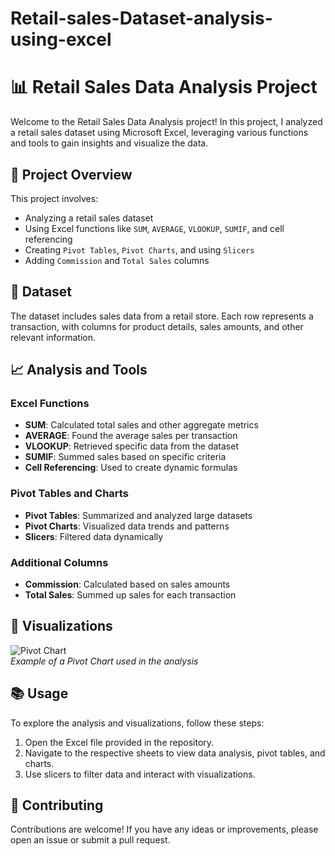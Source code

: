 # Retail-sales-Dataset-analysis-using-excel
# 📊 Retail Sales Data Analysis Project

Welcome to the Retail Sales Data Analysis project! In this project, I analyzed a retail sales dataset using Microsoft Excel, leveraging various functions and tools to gain insights and visualize the data.

## 🚀 Project Overview

This project involves:

- Analyzing a retail sales dataset
- Using Excel functions like `SUM`, `AVERAGE`, `VLOOKUP`, `SUMIF`, and cell referencing
- Creating `Pivot Tables`, `Pivot Charts`, and using `Slicers`
- Adding `Commission` and `Total Sales` columns

## 📂 Dataset

The dataset includes sales data from a retail store. Each row represents a transaction, with columns for product details, sales amounts, and other relevant information.

## 📈 Analysis and Tools

### Excel Functions

- **SUM**: Calculated total sales and other aggregate metrics
- **AVERAGE**: Found the average sales per transaction
- **VLOOKUP**: Retrieved specific data from the dataset
- **SUMIF**: Summed sales based on specific criteria
- **Cell Referencing**: Used to create dynamic formulas

### Pivot Tables and Charts

- **Pivot Tables**: Summarized and analyzed large datasets
- **Pivot Charts**: Visualized data trends and patterns
- **Slicers**: Filtered data dynamically

### Additional Columns

- **Commission**: Calculated based on sales amounts
- **Total Sales**: Summed up sales for each transaction

## 🎨 Visualizations

![Pivot Chart](https://via.placeholder.com/500x300.png?text=Pivot+Chart)  
*Example of a Pivot Chart used in the analysis*

## 📚 Usage

To explore the analysis and visualizations, follow these steps:

1. Open the Excel file provided in the repository.
2. Navigate to the respective sheets to view data analysis, pivot tables, and charts.
3. Use slicers to filter data and interact with visualizations.

## 🙌 Contributing

Contributions are welcome! If you have any ideas or improvements, please open an issue or submit a pull request.


